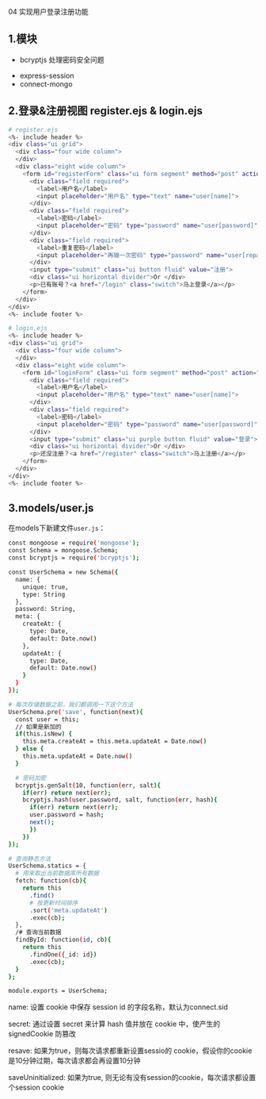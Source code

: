 04 实现用户登录注册功能

## 1.模块

* bcryptjs 处理密码安全问题
<!-- * cookie-parser(使用这个以后，可以用session)
* session 存储登录后用户状态 -->
* express-session
* connect-mongo

## 2.登录&注册视图 register.ejs & login.ejs

```bash
# register.ejs
<%- include header %>
<div class="ui grid">
  <div class="four wide column">
  </div>
  <div class="eight wide column">   
    <form id="registerForm" class="ui form segment" method="post" action="/register">
      <div class="field required">
        <label>用户名</label>
        <input placeholder="用户名" type="text" name="user[name]">
      </div>
      <div class="field required">
        <label>密码</label>
        <input placeholder="密码" type="password" name="user[password]">
      </div>
      <div class="field required">
        <label>重复密码</label>
        <input placeholder="再输一次密码" type="password" name="user[repassword]">
      </div>
      <input type="submit" class="ui button fluid" value="注册">
      <div class="ui horizontal divider">Or </div>
      <p>已有账号？<a href="/login" class="switch">马上登录</a></p>
    </form>
  </div>
</div>
<%- include footer %>

# login.ejs
<%- include header %>
<div class="ui grid">
  <div class="four wide column">
  </div>
  <div class="eight wide column">
    <form id="loginForm" class="ui form segment" method="post" action="/login">
      <div class="field required">
        <label>用户名</label>
        <input placeholder="用户名" type="text" name="user[name]">
      </div>
      <div class="field required">
        <label>密码</label>
        <input placeholder="密码" type="password" name="user[password]">
      </div>
      <input type="submit" class="ui purple button fluid" value="登录"> 
      <div class="ui horizontal divider">Or </div>
      <p>还没注册？<a href="/register" class="switch">马上注册</a></p> 
    </form>
  </div>
</div>
<%- include footer %>
```

## 3.models/user.js
在models下新建文件`user.js`：
```bash
const mongoose = require('mongoose');
const Schema = mongoose.Schema;
const bcryptjs = require('bcryptjs'); 

const UserSchema = new Schema({
  name: {
    unique: true,
    type: String
  },
  password: String,
  meta: {
    createAt: {
      type: Date,
      default: Date.now()
    },
    updateAt: {
      type: Date,
      default: Date.now()
    }
  }
});

# 每次存储数据之前，我们都调用一下这个方法
UserSchema.pre('save', function(next){
  const user = this;
  // 如果是新加的
  if(this.isNew) {
    this.meta.createAt = this.meta.updateAt = Date.now()
  } else {
    this.meta.updateAt = Date.now()
  }

  # 密码加密
  bcryptjs.genSalt(10, function(err, salt){
    if(err) return next(err);
    bcryptjs.hash(user.password, salt, function(err, hash){
      if(err) return next(err); 
      user.password = hash;
      next();
      })
    })
});

# 查询静态方法
UserSchema.statics = {
  # 用来取出当前数据库所有数据
  fetch: function(cb){
    return this
      .find()
      # 按更新时间排序
      .sort('meta.updateAt')
      .exec(cb);
  },
  /# 查询当前数据
  findById: function(id, cb){
    return this
      .findOne({_id: id})
      .exec(cb);
  }
};

module.exports = UserSchema;
```


name: 设置 cookie 中保存 session id 的字段名称，默认为connect.sid

secret: 通过设置 secret 来计算 hash 值并放在 cookie 中，使产生的 signedCookie 防篡改

resave: 如果为true，则每次请求都重新设置sessio的 cookie，假设你的cookie是10分钟过期，每次请求都会再设置10分钟

saveUninitialized: 如果为true, 则无论有没有session的cookie，每次请求都设置个session cookie